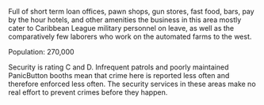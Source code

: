 Full of short term loan offices, pawn shops, gun stores, fast food, bars, pay by the hour hotels, and other amenities the business in this area mostly cater to Caribbean League military personnel on leave, as well as the comparatively few laborers who work on the automated farms to the west.   
  
Population: 270,000  
  
Security is rating C and D. Infrequent patrols and poorly maintained PanicButton booths mean that crime here is reported less often and therefore enforced less often. The security services in these areas make no real effort to prevent crimes before they happen.